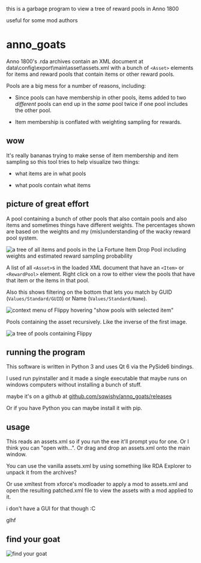 this is a garbage program to view a tree of reward pools in Anno 1800

useful for some mod authors


# anno\_goats

Anno 1800's .rda archives contain an XML document at
data\config\export\main\asset\assets.xml with a bunch of `<Asset>` elements for
items and reward pools that contain items or other reward pools.

Pools are a big mess for a number of reasons, including:

- Since pools can have membership in other pools, items added to two
  *different* pools can end up in the *same* pool twice if one pool includes the other pool.

- Item membership is conflated with weighting sampling for rewards.

## wow

It's really bananas trying to make sense of item membership and item sampling
so this tool tries to help visualize two things:

- what items are in what pools

- what pools contain what items

## picture of great effort

A pool containing a bunch of other pools that also contain pools and also items
and sometimes things have different weights.  The percentages shown are based
on the weights and my (mis)understanding of the wacky reward pool system.

![a tree of all items and pools in the La Fortune Item Drop Pool including weights and estimated reward sampling probability](https://cdn.discordapp.com/attachments/512145176161157121/1029240527788441670/lafortune-drop-pool.png)

A list of all `<Asset>`s in the loaded XML document that have an `<Item>` or
`<RewardPool>` element.  Right click on a row to either view the pools that
have that item or the items in that pool.

Also this shows filtering on the bottom that lets you match by GUID (`Values/Standard/GUID`) or Name (`Values/Standard/Name`).

![context menu of Flippy hovering "show pools with selected item"](https://cdn.discordapp.com/attachments/512145176161157121/1029237281246158898/all-items-with-filter.png)

Pools containing the asset recursively. Like the inverse of the first image.

![a tree of pools containing Flippy](https://cdn.discordapp.com/attachments/512145176161157121/1029237280889638923/pools-with-flipppy.png)

## running the program

This software is written in Python 3 and uses Qt 6 via the PySide6 bindings.

I used run pyinstaller and it made a single executable that maybe runs on
windows computers without installing a bunch of stuff.

maybe it's on a github at [github.com/sqwishy/anno\_goats/releases](https://github.com/sqwishy/anno_goats/releases)

Or if you have Python you can maybe install it with pip.

## usage

This reads an assets.xml so if you run the exe it'll prompt you for one.  Or I
think you can "open with...".  Or drag and drop an assets.xml onto the main
window.

You can use the vanilla assets.xml by using something like RDA Explorer to
unpack it from the archives?

Or use xmltest from xforce's modloader to apply a mod to assets.xml and open
the resulting patched.xml file to view the assets with a mod applied to it.

i don't have a GUI for that though :C

glhf

## find your goat

![find your goat](https://cdn.discordapp.com/attachments/512145176161157121/1029237281657200710/goat.png)
